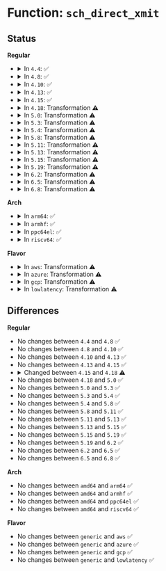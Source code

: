 # Function: <code>sch_direct_xmit</code>

## Status
<b>Regular</b>
<ul>
<li>
<details>
<summary>In <code>4.4</code>: ✅</summary>

```c
int sch_direct_xmit(struct sk_buff *skb, struct Qdisc *q, struct net_device *dev, struct netdev_queue *txq, spinlock_t *root_lock, bool validate);
```

**Collision:** Unique Global

**Inline:** No

**Transformation:** False

**Instances:**

```
In net/sched/sch_generic.c (ffffffff817413e0)
Location: net/sched/sch_generic.c:149
Inline: False
Direct callers:
  - net/core/dev.c:__dev_queue_xmit
  - net/sched/sch_generic.c:__qdisc_run
```
**Symbols:**

```
ffffffff817413e0-ffffffff817415e8: sch_direct_xmit (STB_GLOBAL)
```
</details>
</li>
<li>
<details>
<summary>In <code>4.8</code>: ✅</summary>

```c
int sch_direct_xmit(struct sk_buff *skb, struct Qdisc *q, struct net_device *dev, struct netdev_queue *txq, spinlock_t *root_lock, bool validate);
```

**Collision:** Unique Global

**Inline:** No

**Transformation:** False

**Instances:**

```
In net/sched/sch_generic.c (ffffffff817ae1f0)
Location: net/sched/sch_generic.c:166
Inline: False
Direct callers:
  - net/core/dev.c:__dev_queue_xmit
  - net/sched/sch_generic.c:__qdisc_run
```
**Symbols:**

```
ffffffff817ae1f0-ffffffff817ae3a2: sch_direct_xmit (STB_GLOBAL)
```
</details>
</li>
<li>
<details>
<summary>In <code>4.10</code>: ✅</summary>

```c
int sch_direct_xmit(struct sk_buff *skb, struct Qdisc *q, struct net_device *dev, struct netdev_queue *txq, spinlock_t *root_lock, bool validate);
```

**Collision:** Unique Global

**Inline:** No

**Transformation:** False

**Instances:**

```
In net/sched/sch_generic.c (ffffffff817dd880)
Location: net/sched/sch_generic.c:166
Inline: False
Direct callers:
  - net/core/dev.c:__dev_queue_xmit
  - net/sched/sch_generic.c:__qdisc_run
```
**Symbols:**

```
ffffffff817dd880-ffffffff817dda32: sch_direct_xmit (STB_GLOBAL)
```
</details>
</li>
<li>
<details>
<summary>In <code>4.13</code>: ✅</summary>

```c
int sch_direct_xmit(struct sk_buff *skb, struct Qdisc *q, struct net_device *dev, struct netdev_queue *txq, spinlock_t *root_lock, bool validate);
```

**Collision:** Unique Global

**Inline:** No

**Transformation:** False

**Instances:**

```
In net/sched/sch_generic.c (ffffffff817fceb0)
Location: net/sched/sch_generic.c:166
Inline: False
Direct callers:
  - net/core/dev.c:__dev_queue_xmit
  - net/sched/sch_generic.c:__qdisc_run
```
**Symbols:**

```
ffffffff817fceb0-ffffffff817fd05c: sch_direct_xmit (STB_GLOBAL)
```
</details>
</li>
<li>
<details>
<summary>In <code>4.15</code>: ✅</summary>

```c
int sch_direct_xmit(struct sk_buff *skb, struct Qdisc *q, struct net_device *dev, struct netdev_queue *txq, spinlock_t *root_lock, bool validate);
```

**Collision:** Unique Global

**Inline:** No

**Transformation:** False

**Instances:**

```
In net/sched/sch_generic.c (ffffffff8187a840)
Location: net/sched/sch_generic.c:171
Inline: False
Direct callers:
  - net/core/dev.c:__dev_queue_xmit
  - net/sched/sch_generic.c:__qdisc_run
```
**Symbols:**

```
ffffffff8187a840-ffffffff8187a9f8: sch_direct_xmit (STB_GLOBAL)
```
</details>
</li>
<li>
<details>
<summary>In <code>4.18</code>: Transformation ⚠️</summary>

```c
bool sch_direct_xmit(struct sk_buff *skb, struct Qdisc *q, struct net_device *dev, struct netdev_queue *txq, spinlock_t *root_lock, bool validate);
```

**Collision:** Unique Global

**Inline:** No

**Transformation:** True

**Instances:**

```
In net/sched/sch_generic.c (0)
Location: net/sched/sch_generic.c:299
Inline: False
Direct callers:
  - net/core/dev.c:__dev_queue_xmit
  - net/sched/sch_generic.c:__qdisc_run
```
**Symbols:**

```
ffffffff818cdd8c-ffffffff818cddab: sch_direct_xmit.cold.57 (STB_LOCAL)
ffffffff818cc820-ffffffff818ccb89: sch_direct_xmit (STB_GLOBAL)
```
</details>
</li>
<li>
<details>
<summary>In <code>5.0</code>: Transformation ⚠️</summary>

```c
bool sch_direct_xmit(struct sk_buff *skb, struct Qdisc *q, struct net_device *dev, struct netdev_queue *txq, spinlock_t *root_lock, bool validate);
```

**Collision:** Unique Global

**Inline:** No

**Transformation:** True

**Instances:**

```
In net/sched/sch_generic.c (0)
Location: net/sched/sch_generic.c:299
Inline: False
Direct callers:
  - net/core/dev.c:__dev_queue_xmit
  - net/sched/sch_generic.c:__qdisc_run
```
**Symbols:**

```
ffffffff818f8f5c-ffffffff818f8f7b: sch_direct_xmit.cold.57 (STB_LOCAL)
ffffffff818f7b70-ffffffff818f7eff: sch_direct_xmit (STB_GLOBAL)
```
</details>
</li>
<li>
<details>
<summary>In <code>5.3</code>: Transformation ⚠️</summary>

```c
bool sch_direct_xmit(struct sk_buff *skb, struct Qdisc *q, struct net_device *dev, struct netdev_queue *txq, spinlock_t *root_lock, bool validate);
```

**Collision:** Unique Global

**Inline:** No

**Transformation:** True

**Instances:**

```
In net/sched/sch_generic.c (0)
Location: net/sched/sch_generic.c:285
Inline: False
Direct callers:
  - net/core/dev.c:__dev_queue_xmit
  - net/core/dev.c:__dev_queue_xmit
  - net/sched/sch_generic.c:__qdisc_run
```
**Symbols:**

```
ffffffff81958740-ffffffff8195875f: sch_direct_xmit.cold (STB_LOCAL)
ffffffff819572f0-ffffffff81957629: sch_direct_xmit (STB_GLOBAL)
```
</details>
</li>
<li>
<details>
<summary>In <code>5.4</code>: Transformation ⚠️</summary>

```c
bool sch_direct_xmit(struct sk_buff *skb, struct Qdisc *q, struct net_device *dev, struct netdev_queue *txq, spinlock_t *root_lock, bool validate);
```

**Collision:** Unique Global

**Inline:** No

**Transformation:** True

**Instances:**

```
In net/sched/sch_generic.c (0)
Location: net/sched/sch_generic.c:285
Inline: False
Direct callers:
  - net/core/dev.c:__dev_queue_xmit
  - net/sched/sch_generic.c:__qdisc_run
```
**Symbols:**

```
ffffffff8198ebf3-ffffffff8198ec12: sch_direct_xmit.cold (STB_LOCAL)
ffffffff8198d790-ffffffff8198dac9: sch_direct_xmit (STB_GLOBAL)
```
</details>
</li>
<li>
<details>
<summary>In <code>5.8</code>: Transformation ⚠️</summary>

```c
bool sch_direct_xmit(struct sk_buff *skb, struct Qdisc *q, struct net_device *dev, struct netdev_queue *txq, spinlock_t *root_lock, bool validate);
```

**Collision:** Unique Global

**Inline:** No

**Transformation:** True

**Instances:**

```
In net/sched/sch_generic.c (0)
Location: net/sched/sch_generic.c:285
Inline: False
Direct callers:
  - net/core/dev.c:__dev_xmit_skb
  - net/sched/sch_generic.c:__qdisc_run
```
**Symbols:**

```
ffffffff81a66a1f-ffffffff81a66a3e: sch_direct_xmit.cold (STB_LOCAL)
ffffffff81a659b0-ffffffff81a65ce9: sch_direct_xmit (STB_GLOBAL)
```
</details>
</li>
<li>
<details>
<summary>In <code>5.11</code>: Transformation ⚠️</summary>

```c
bool sch_direct_xmit(struct sk_buff *skb, struct Qdisc *q, struct net_device *dev, struct netdev_queue *txq, spinlock_t *root_lock, bool validate);
```

**Collision:** Unique Global

**Inline:** No

**Transformation:** True

**Instances:**

```
In net/sched/sch_generic.c (0)
Location: net/sched/sch_generic.c:285
Inline: False
Direct callers:
  - net/core/dev.c:__dev_xmit_skb
  - net/sched/sch_generic.c:__qdisc_run
```
**Symbols:**

```
ffffffff81c3202d-ffffffff81c3204c: sch_direct_xmit.cold (STB_LOCAL)
ffffffff81a6dad0-ffffffff81a6de09: sch_direct_xmit (STB_GLOBAL)
```
</details>
</li>
<li>
<details>
<summary>In <code>5.13</code>: Transformation ⚠️</summary>

```c
bool sch_direct_xmit(struct sk_buff *skb, struct Qdisc *q, struct net_device *dev, struct netdev_queue *txq, spinlock_t *root_lock, bool validate);
```

**Collision:** Unique Global

**Inline:** No

**Transformation:** True

**Instances:**

```
In net/sched/sch_generic.c (0)
Location: net/sched/sch_generic.c:308
Inline: False
Direct callers:
  - net/core/dev.c:__dev_xmit_skb
  - net/sched/sch_generic.c:__qdisc_run
```
**Symbols:**

```
ffffffff81c24310-ffffffff81c2432f: sch_direct_xmit.cold (STB_LOCAL)
ffffffff81a56310-ffffffff81a56672: sch_direct_xmit (STB_GLOBAL)
```
</details>
</li>
<li>
<details>
<summary>In <code>5.15</code>: Transformation ⚠️</summary>

```c
bool sch_direct_xmit(struct sk_buff *skb, struct Qdisc *q, struct net_device *dev, struct netdev_queue *txq, spinlock_t *root_lock, bool validate);
```

**Collision:** Unique Global

**Inline:** No

**Transformation:** True

**Instances:**

```
In net/sched/sch_generic.c (0)
Location: net/sched/sch_generic.c:314
Inline: False
Direct callers:
  - net/core/dev.c:__dev_xmit_skb
  - net/core/dev.c:__dev_xmit_skb
  - net/sched/sch_generic.c:__qdisc_run
```
**Symbols:**

```
ffffffff81d38cd9-ffffffff81d38d14: sch_direct_xmit.cold (STB_LOCAL)
ffffffff81b0f0d0-ffffffff81b0f456: sch_direct_xmit (STB_GLOBAL)
```
</details>
</li>
<li>
<details>
<summary>In <code>5.19</code>: Transformation ⚠️</summary>

```c
bool sch_direct_xmit(struct sk_buff *skb, struct Qdisc *q, struct net_device *dev, struct netdev_queue *txq, spinlock_t *root_lock, bool validate);
```

**Collision:** Unique Global

**Inline:** No

**Transformation:** True

**Instances:**

```
In net/sched/sch_generic.c (0)
Location: net/sched/sch_generic.c:314
Inline: False
Direct callers:
  - net/core/dev.c:__dev_xmit_skb
  - net/core/dev.c:__dev_xmit_skb
  - net/sched/sch_generic.c:__qdisc_run
```
**Symbols:**

```
ffffffff81f05549-ffffffff81f05581: sch_direct_xmit.cold (STB_LOCAL)
ffffffff81c962d0-ffffffff81c965f9: sch_direct_xmit (STB_GLOBAL)
```
</details>
</li>
<li>
<details>
<summary>In <code>6.2</code>: Transformation ⚠️</summary>

```c
bool sch_direct_xmit(struct sk_buff *skb, struct Qdisc *q, struct net_device *dev, struct netdev_queue *txq, spinlock_t *root_lock, bool validate);
```

**Collision:** Unique Global

**Inline:** No

**Transformation:** True

**Instances:**

```
In net/sched/sch_generic.c (0)
Location: net/sched/sch_generic.c:314
Inline: False
Direct callers:
  - net/core/dev.c:__dev_xmit_skb
  - net/core/dev.c:__dev_xmit_skb
  - net/sched/sch_generic.c:__qdisc_run
```
**Symbols:**

```
ffffffff820ad57d-ffffffff820ad598: sch_direct_xmit.cold (STB_LOCAL)
ffffffff81e51ec0-ffffffff81e52201: sch_direct_xmit (STB_GLOBAL)
```
</details>
</li>
<li>
<details>
<summary>In <code>6.5</code>: Transformation ⚠️</summary>

```c
bool sch_direct_xmit(struct sk_buff *skb, struct Qdisc *q, struct net_device *dev, struct netdev_queue *txq, spinlock_t *root_lock, bool validate);
```

**Collision:** Unique Global

**Inline:** No

**Transformation:** True

**Instances:**

```
In net/sched/sch_generic.c (0)
Location: net/sched/sch_generic.c:314
Inline: False
Direct callers:
  - net/core/dev.c:__dev_xmit_skb
  - net/core/dev.c:__dev_xmit_skb
  - net/sched/sch_generic.c:__qdisc_run
```
**Symbols:**

```
ffffffff8212e727-ffffffff8212e742: sch_direct_xmit.cold (STB_LOCAL)
ffffffff81ead730-ffffffff81eada71: sch_direct_xmit (STB_GLOBAL)
```
</details>
</li>
<li>
<details>
<summary>In <code>6.8</code>: Transformation ⚠️</summary>

```c
bool sch_direct_xmit(struct sk_buff *skb, struct Qdisc *q, struct net_device *dev, struct netdev_queue *txq, spinlock_t *root_lock, bool validate);
```

**Collision:** Unique Global

**Inline:** No

**Transformation:** True

**Instances:**

```
In net/sched/sch_generic.c (0)
Location: net/sched/sch_generic.c:314
Inline: False
Direct callers:
  - net/core/dev.c:__dev_xmit_skb
  - net/core/dev.c:__dev_xmit_skb
  - net/sched/sch_generic.c:__qdisc_run
```
**Symbols:**

```
ffffffff822104c5-ffffffff822104e0: sch_direct_xmit.cold (STB_LOCAL)
ffffffff81f701d0-ffffffff81f70515: sch_direct_xmit (STB_GLOBAL)
```
</details>
</li>
</ul>
<b>Arch</b>
<ul>
<li>
<details>
<summary>In <code>arm64</code>: ✅</summary>

```c
bool sch_direct_xmit(struct sk_buff *skb, struct Qdisc *q, struct net_device *dev, struct netdev_queue *txq, spinlock_t *root_lock, bool validate);
```

**Collision:** Unique Global

**Inline:** No

**Transformation:** False

**Instances:**

```
In net/sched/sch_generic.c (ffff800010c38c68)
Location: net/sched/sch_generic.c:285
Inline: False
Direct callers:
  - net/core/dev.c:__dev_queue_xmit
  - net/sched/sch_generic.c:__qdisc_run
```
**Symbols:**

```
ffff800010c38c68-ffff800010c391b0: sch_direct_xmit (STB_GLOBAL)
```
</details>
</li>
<li>
<details>
<summary>In <code>armhf</code>: ✅</summary>

```c
bool sch_direct_xmit(struct sk_buff *skb, struct Qdisc *q, struct net_device *dev, struct netdev_queue *txq, spinlock_t *root_lock, bool validate);
```

**Collision:** Unique Global

**Inline:** No

**Transformation:** False

**Instances:**

```
In net/sched/sch_generic.c (c0d4b098)
Location: net/sched/sch_generic.c:285
Inline: False
Direct callers:
  - net/core/dev.c:__dev_queue_xmit
  - net/sched/sch_generic.c:__qdisc_run
```
**Symbols:**

```
c0d4b098-c0d4b4ec: sch_direct_xmit (STB_GLOBAL)
```
</details>
</li>
<li>
<details>
<summary>In <code>ppc64el</code>: ✅</summary>

```c
bool sch_direct_xmit(struct sk_buff *skb, struct Qdisc *q, struct net_device *dev, struct netdev_queue *txq, spinlock_t *root_lock, bool validate);
```

**Collision:** Unique Global

**Inline:** No

**Transformation:** False

**Instances:**

```
In net/sched/sch_generic.c (c000000000d317b0)
Location: net/sched/sch_generic.c:285
Inline: False
Direct callers:
  - net/core/dev.c:__dev_queue_xmit
  - net/sched/sch_generic.c:__qdisc_run
```
**Symbols:**

```
c000000000d317b0-c000000000d31d1c: sch_direct_xmit (STB_GLOBAL)
```
</details>
</li>
<li>
<details>
<summary>In <code>riscv64</code>: ✅</summary>

```c
bool sch_direct_xmit(struct sk_buff *skb, struct Qdisc *q, struct net_device *dev, struct netdev_queue *txq, spinlock_t *root_lock, bool validate);
```

**Collision:** Unique Global

**Inline:** No

**Transformation:** False

**Instances:**

```
In net/sched/sch_generic.c (ffffffe0007aa21a)
Location: net/sched/sch_generic.c:285
Inline: False
Direct callers:
  - net/core/dev.c:__dev_queue_xmit
  - net/sched/sch_generic.c:__qdisc_run
```
**Symbols:**

```
ffffffe0007aa21a-ffffffe0007aa618: sch_direct_xmit (STB_GLOBAL)
```
</details>
</li>
</ul>
<b>Flavor</b>
<ul>
<li>
<details>
<summary>In <code>aws</code>: Transformation ⚠️</summary>

```c
bool sch_direct_xmit(struct sk_buff *skb, struct Qdisc *q, struct net_device *dev, struct netdev_queue *txq, spinlock_t *root_lock, bool validate);
```

**Collision:** Unique Global

**Inline:** No

**Transformation:** True

**Instances:**

```
In net/sched/sch_generic.c (0)
Location: net/sched/sch_generic.c:285
Inline: False
Direct callers:
  - net/core/dev.c:__dev_queue_xmit
  - net/sched/sch_generic.c:__qdisc_run
```
**Symbols:**

```
ffffffff8192ea63-ffffffff8192ea82: sch_direct_xmit.cold (STB_LOCAL)
ffffffff8192d600-ffffffff8192d939: sch_direct_xmit (STB_GLOBAL)
```
</details>
</li>
<li>
<details>
<summary>In <code>azure</code>: Transformation ⚠️</summary>

```c
bool sch_direct_xmit(struct sk_buff *skb, struct Qdisc *q, struct net_device *dev, struct netdev_queue *txq, spinlock_t *root_lock, bool validate);
```

**Collision:** Unique Global

**Inline:** No

**Transformation:** True

**Instances:**

```
In net/sched/sch_generic.c (0)
Location: net/sched/sch_generic.c:285
Inline: False
Direct callers:
  - net/core/dev.c:__dev_queue_xmit
  - net/sched/sch_generic.c:__qdisc_run
```
**Symbols:**

```
ffffffff818e8563-ffffffff818e8582: sch_direct_xmit.cold (STB_LOCAL)
ffffffff818e7100-ffffffff818e7439: sch_direct_xmit (STB_GLOBAL)
```
</details>
</li>
<li>
<details>
<summary>In <code>gcp</code>: Transformation ⚠️</summary>

```c
bool sch_direct_xmit(struct sk_buff *skb, struct Qdisc *q, struct net_device *dev, struct netdev_queue *txq, spinlock_t *root_lock, bool validate);
```

**Collision:** Unique Global

**Inline:** No

**Transformation:** True

**Instances:**

```
In net/sched/sch_generic.c (0)
Location: net/sched/sch_generic.c:285
Inline: False
Direct callers:
  - net/core/dev.c:__dev_queue_xmit
  - net/sched/sch_generic.c:__qdisc_run
```
**Symbols:**

```
ffffffff8197fbf3-ffffffff8197fc12: sch_direct_xmit.cold (STB_LOCAL)
ffffffff8197e790-ffffffff8197eac9: sch_direct_xmit (STB_GLOBAL)
```
</details>
</li>
<li>
<details>
<summary>In <code>lowlatency</code>: Transformation ⚠️</summary>

```c
bool sch_direct_xmit(struct sk_buff *skb, struct Qdisc *q, struct net_device *dev, struct netdev_queue *txq, spinlock_t *root_lock, bool validate);
```

**Collision:** Unique Global

**Inline:** No

**Transformation:** True

**Instances:**

```
In net/sched/sch_generic.c (0)
Location: net/sched/sch_generic.c:285
Inline: False
Direct callers:
  - net/core/dev.c:__dev_queue_xmit
  - net/sched/sch_generic.c:__qdisc_run
```
**Symbols:**

```
ffffffff819a2153-ffffffff819a2172: sch_direct_xmit.cold (STB_LOCAL)
ffffffff819a0d00-ffffffff819a103f: sch_direct_xmit (STB_GLOBAL)
```
</details>
</li>
</ul>

## Differences
<b>Regular</b>
<ul>
<li>
No changes between <code>4.4</code> and <code>4.8</code> ✅
</li>
<li>
No changes between <code>4.8</code> and <code>4.10</code> ✅
</li>
<li>
No changes between <code>4.10</code> and <code>4.13</code> ✅
</li>
<li>
No changes between <code>4.13</code> and <code>4.15</code> ✅
</li>
<li>
<details>
<summary>Changed between <code>4.15</code> and <code>4.18</code> ⚠️</summary>
<ul>
<li>
<b>Return type changed. </b>
<code>int</code> ➡️ <code>bool</code>
</li>
</ul>
</details>
</li>
<li>
No changes between <code>4.18</code> and <code>5.0</code> ✅
</li>
<li>
No changes between <code>5.0</code> and <code>5.3</code> ✅
</li>
<li>
No changes between <code>5.3</code> and <code>5.4</code> ✅
</li>
<li>
No changes between <code>5.4</code> and <code>5.8</code> ✅
</li>
<li>
No changes between <code>5.8</code> and <code>5.11</code> ✅
</li>
<li>
No changes between <code>5.11</code> and <code>5.13</code> ✅
</li>
<li>
No changes between <code>5.13</code> and <code>5.15</code> ✅
</li>
<li>
No changes between <code>5.15</code> and <code>5.19</code> ✅
</li>
<li>
No changes between <code>5.19</code> and <code>6.2</code> ✅
</li>
<li>
No changes between <code>6.2</code> and <code>6.5</code> ✅
</li>
<li>
No changes between <code>6.5</code> and <code>6.8</code> ✅
</li>
</ul>
<b>Arch</b>
<ul>
<li>
No changes between <code>amd64</code> and <code>arm64</code> ✅
</li>
<li>
No changes between <code>amd64</code> and <code>armhf</code> ✅
</li>
<li>
No changes between <code>amd64</code> and <code>ppc64el</code> ✅
</li>
<li>
No changes between <code>amd64</code> and <code>riscv64</code> ✅
</li>
</ul>
<b>Flavor</b>
<ul>
<li>
No changes between <code>generic</code> and <code>aws</code> ✅
</li>
<li>
No changes between <code>generic</code> and <code>azure</code> ✅
</li>
<li>
No changes between <code>generic</code> and <code>gcp</code> ✅
</li>
<li>
No changes between <code>generic</code> and <code>lowlatency</code> ✅
</li>
</ul>
